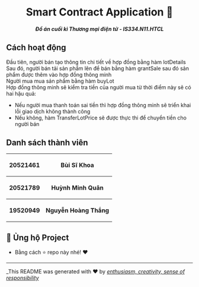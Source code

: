 <h1 align="center">Smart Contract Application 👋</h1>
<h5 align="center"> Đồ án cuối kì Thương mại điện tử - IS334.N11.HTCL </h5>

## Cách hoạt động
Đầu tiên, người bán tạo thông tin chi tiết về hợp đồng bằng hàm lotDetails  
Sau đó, người bán tải sản phẩm lên để bán bằng hàm grantSale sau đó sản phẩm được thêm vào hợp đồng thông minh  
Người mua mua sản phẩm bằng hàm buyLot  
Hợp đồng thông minh sẽ kiểm tra tiền của người mua từ thời điểm này sẽ có hai hậu quả:  
  + Nếu người mua thanh toán sai tiền thì hợp đồng thông minh sẽ triển khai lỗi giao dịch không thành công  
  + Nếu không, hàm TransferLotPrice sẽ được thực thi để chuyển tiền cho người bán  

##  Danh sách thành viên
<table style="width:100%">
<tr>
    <th> <p align="center">
       20521461
    </p> </th>
    <th> <p align="center">
       Bùi Sĩ Khoa
    </p> </th>
</tr>
<tr>
    <th> <p align="center">
       20521789
    </p> </th>
    <th> <p align="center">
       Huỳnh Minh Quân
    </p> </th>
</tr>
<tr>
    <th> <p align="center">
       19520949
    </p> </th>
    <th> <p align="center">
       Nguyễn Hoàng Thắng
    </p> </th>
</tr>

</table>

## 👊 Ủng hộ Project
- Bằng cách ⭐️ repo này nhé! ❤️
---
_This README was generated with  ❤️  by _[enthusiasm, creativity, sense of responsibility](https://github.com/bskhoa/Smart-Contract-Application)_
